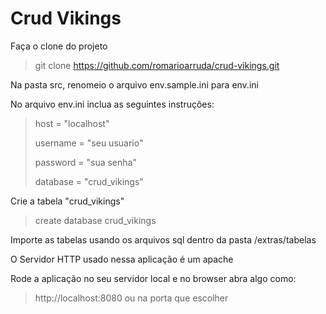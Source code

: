 # Crud Vikings

Faça o clone do projeto
> git clone https://github.com/romarioarruda/crud-vikings.git

Na pasta src, renomeio o arquivo env.sample.ini para env.ini

No arquivo env.ini inclua as seguintes instruções:
>host = "localhost"
>
>username = "seu usuario"
>
>password = "sua senha"
>
>database = "crud_vikings"

Crie a tabela "crud_vikings"

> create database crud_vikings

Importe as tabelas usando os arquivos sql dentro da pasta /extras/tabelas

O Servidor HTTP usado nessa aplicação é um apache

Rode a aplicação no seu servidor local e no browser abra algo como:

>http://localhost:8080 ou na porta que escolher

